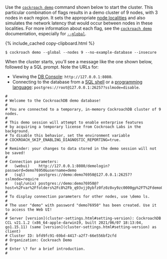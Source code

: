 Use the [`cockroach demo`](cockroach-demo.html) command shown below to start the cluster. This particular combination of flags results in a demo cluster of 9 nodes, with 3 nodes in each region. It sets the appropriate [node localities](cockroach-start.html#locality) and also simulates the network latency that would occur between nodes in these localities. For more information about each flag, see the [`cockroach demo`](cockroach-demo.html#flags) documentation, especially for [`--global`](cockroach-demo.html#global-flag).

{% include_cached copy-clipboard.html %}
~~~ shell
$ cockroach demo --global --nodes 9 --no-example-database --insecure
~~~

When the cluster starts, you'll see a message like the one shown below, followed by a SQL prompt. Note the URLs for:

- Viewing the [DB Console](ui-overview.html): `http://127.0.0.1:8080`.
- Connecting to the database from a [SQL shell](cockroach-sql.html) or a [programming language](connect-to-the-database.html): `postgres://root@127.0.0.1:26257?sslmode=disable`.

~~~
#
# Welcome to the CockroachDB demo database!
#
# You are connected to a temporary, in-memory CockroachDB cluster of 9 nodes.
#
# This demo session will attempt to enable enterprise features
# by acquiring a temporary license from Cockroach Labs in the background.
# To disable this behavior, set the environment variable
# COCKROACH_SKIP_ENABLING_DIAGNOSTIC_REPORTING=true.
#
# Reminder: your changes to data stored in the demo session will not be saved!
#
# Connection parameters:
#   (webui)    http://127.0.0.1:8080/demologin?password=demo76950&username=demo
#   (sql)      postgres://demo:demo76950@127.0.0.1:26257?sslmode=require
#   (sql/unix) postgres://demo:demo76950@?host=%2Fvar%2Ffolders%2Fc8%2Fb_q93vjj0ybfz0fz0z8vy9zc0000gp%2FT%2Fdemo070856957&port=26257
#
# To display connection parameters for other nodes, use \demo ls.
#
# The user "demo" with password "demo76950" has been created. Use it to access the Web UI!
#
# Server [version](cluster-settings.html#setting-version): CockroachDB CCL v21.1.2 (x86_64-apple-darwin19, built 2021/06/07 18:13:04, go1.15.11) (same [version](cluster-settings.html#setting-version) as client)
# Cluster ID: bfd9fc91-69bd-4417-a2f7-66e556bf2cfd
# Organization: Cockroach Demo
#
# Enter \? for a brief introduction.
#
~~~
